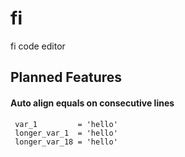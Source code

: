 # fi
 fi code editor

## Planned Features
#### Auto align equals on consecutive lines
```
 var_1         = 'hello'
 longer_var_1  = 'hello'
 longer_var_18 = 'hello'
```
